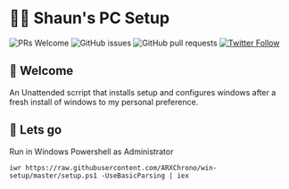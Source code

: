 # 👨‍💻 Shaun's PC Setup

![PRs Welcome](https://img.shields.io/badge/PRs-welcome-brightgreen.svg) ![GitHub issues](https://img.shields.io/github/issues-raw/arxchrono/win-setup.svg) ![GitHub pull requests](https://img.shields.io/github/issues-pr/arxchrono/win-setup.svg) [![Twitter Follow](https://img.shields.io/twitter/follow/devshaun.svg?style=social)](https://twitter.com/devshaun)


## 👋 Welcome

An Unattended scrript that installs setup and configures windows after a fresh install of windows to my personal preference.

## 🚀 Lets go

Run in Windows Powershell as Administrator

```
iwr https://raw.githubusercontent.com/ARXChrono/win-setup/master/setup.ps1 -UseBasicParsing | iex
```
